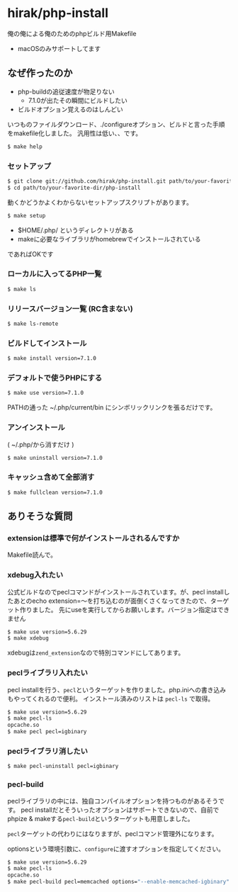 hirak/php-install
========

俺の俺による俺のためのphpビルド用Makefile

- macOSのみサポートしてます

## なぜ作ったのか

- php-buildの追従速度が物足りない
    - 7.1.0が出たその瞬間にビルドしたい
- ビルドオプション覚えるのはしんどい


いつものファイルダウンロード、./configureオプション、ビルドと言った手順をmakefile化しました。
汎用性は低い、、です。

```bash
$ make help
```

### セットアップ

```bash
$ git clone git://github.com/hirak/php-install.git path/to/your-favorite-dir
$ cd path/to/your-favorite-dir/php-install
```

動くかどうかよくわからないセットアップスクリプトがあります。

```bash
$ make setup
```

- $HOME/.php/ というディレクトリがある
- makeに必要なライブラリがhomebrewでインストールされている

であればOKです

### ローカルに入ってるPHP一覧

```bash
$ make ls
```

### リリースバージョン一覧 (RC含まない)

```bash
$ make ls-remote
```

### ビルドしてインストール

```bash
$ make install version=7.1.0
```

### デフォルトで使うPHPにする

```bash
$ make use version=7.1.0
```

PATHの通った ~/.php/current/bin にシンボリックリンクを張るだけです。

### アンインストール

( ~/.php/から消すだけ )

```bash
$ make uninstall version=7.1.0
```

### キャッシュ含めて全部消す

```bash
$ make fullclean version=7.1.0
```

## ありそうな質問

### extensionは標準で何がインストールされるんですか

Makefile読んで。

### xdebug入れたい

公式ビルドなのでpeclコマンドがインストールされています。が、pecl installしたあとのecho extension=〜を打ち込むのが面倒くさくなってきたので、ターゲット作りました。
先にuseを実行してからお願いします。バージョン指定はできません

```bash
$ make use version=5.6.29
$ make xdebug
```

xdebugは`zend_extension`なので特別コマンドにしてあります。

### peclライブラリ入れたい

pecl installを行う、`pecl`というターゲットを作りました。php.iniへの書き込みもやってくれるので便利。
インストール済みのリストは `pecl-ls` で取得。

```bash
$ make use version=5.6.29
$ make pecl-ls
opcache.so
$ make pecl pecl=igbinary
```

### peclライブラリ消したい

```bash
$ make pecl-uninstall pecl=igbinary
```

### pecl-build

peclライブラリの中には、独自コンパイルオプションを持つものがあるそうです。
pecl installだとそういったオプションはサポートできないので、自前でphpize & makeする`pecl-build`というターゲットも用意しました。

`pecl`ターゲットの代わりにはなりますが、peclコマンド管理外になります。

optionsという環境引数に、`configure`に渡すオプションを指定してください。

```bash
$ make use version=5.6.29
$ make pecl-ls
opcache.so
$ make pecl-build pecl=memcached options="--enable-memcached-igbinary"
```

